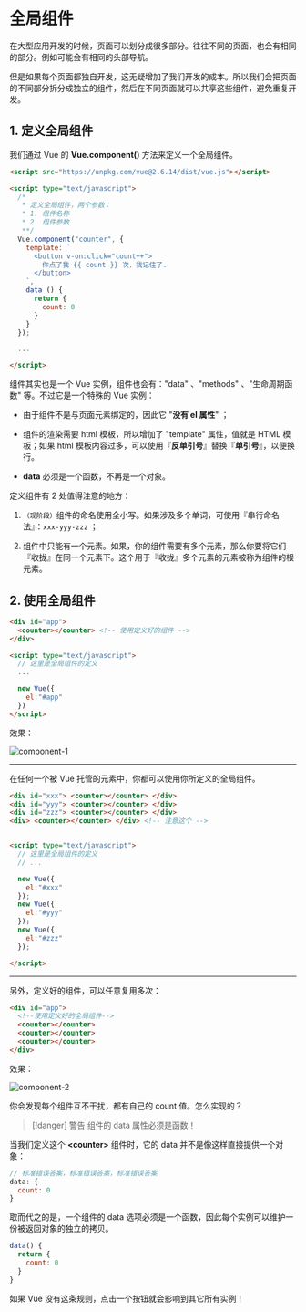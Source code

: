 # 全局组件

在大型应用开发的时候，页面可以划分成很多部分。往往不同的页面，也会有相同的部分。例如可能会有相同的头部导航。

但是如果每个页面都独自开发，这无疑增加了我们开发的成本。所以我们会把页面的不同部分拆分成独立的组件，然后在不同页面就可以共享这些组件，避免重复开发。

## 1. 定义全局组件

我们通过 Vue 的 **Vue.component()** 方法来定义一个全局组件。

``` html
<script src="https://unpkg.com/vue@2.6.14/dist/vue.js"></script>

<script type="text/javascript">
  /*
   * 定义全局组件，两个参数：
   * 1. 组件名称
   * 2. 组件参数
   **/
  Vue.component("counter", {
    template: `
      <button v-on:click="count++">
        你点了我 {{ count }} 次，我记住了.
      </button>
    `,
    data () {
      return {
        count: 0
      }
    }
  });

  ...

</script>
```

组件其实也是一个 Vue 实例，组件也会有："data" 、"methods" 、"生命周期函数" 等。不过它是一个特殊的 Vue 实例：

- 由于组件不是与页面元素绑定的，因此它 "**没有 el 属性**" ；

- 组件的渲染需要 html 模板，所以增加了 "template" 属性，值就是 HTML 模板；如果 html 模板内容过多，可以使用『**反单引号**』替换『**单引号**』，以便换行。

- **data** 必须是一个函数，不再是一个对象。

定义组件有 2 处值得注意的地方：

1. <small>（现阶段）</small>组件的命名使用全小写。如果涉及多个单词，可使用『串行命名法』：`xxx-yyy-zzz` ；

2. 组件中只能有一个元素。如果，你的组件需要有多个元素，那么你要将它们『收拢』在同一个元素下。这个用于『收拢』多个元素的元素被称为组件的根元素。


## 2. 使用全局组件

``` html
<div id="app">
  <counter></counter> <!-- 使用定义好的组件 -->
</div>

<script type="text/javascript">
  // 这里是全局组件的定义
  ...

  new Vue({
    el:"#app"
  })
</script>
```

效果：

![component-1](https://woniumd.oss-cn-hangzhou.aliyuncs.com/java/hemiao/component-1.gif)

---


在任何一个被 Vue 托管的元素中，你都可以使用你所定义的全局组件。

``` html
<div id="xxx"> <counter></counter> </div>
<div id="yyy"> <counter></counter> </div>
<div id="zzz"> <counter></counter> </div>
<div> <counter></counter> </div> <!-- 注意这个 -->


<script type="text/javascript">
  // 这里是全局组件的定义
  // ...

  new Vue({
    el:"#xxx"
  });
  new Vue({
    el:"#yyy"
  });
  new Vue({
    el:"#zzz"
  });

</script>
```


---


另外，定义好的组件，可以任意复用多次：

``` html
<div id="app">
  <!--使用定义好的全局组件-->
  <counter></counter>
  <counter></counter>
  <counter></counter>
</div>
```

效果：

![component-2](https://woniumd.oss-cn-hangzhou.aliyuncs.com/java/hemiao/20220627135103.png)

你会发现每个组件互不干扰，都有自己的 count 值。怎么实现的？

> [!danger] 警告
> 组件的 data 属性必须是函数！

当我们定义这个 **\<counter\>** 组件时，它的 data 并不是像这样直接提供一个对象：

```js
// 标准错误答案，标准错误答案，标准错误答案
data: {
  count: 0
}
```

取而代之的是，一个组件的 data 选项必须是一个函数，因此每个实例可以维护一份被返回对象的独立的拷贝。

```js
data() {
  return {
    count: 0
  }
}
```

如果 Vue 没有这条规则，点击一个按钮就会影响到其它所有实例！

